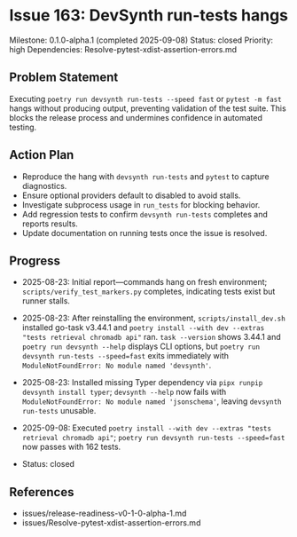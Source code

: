 # Issue 163: DevSynth run-tests hangs
Milestone: 0.1.0-alpha.1 (completed 2025-09-08)
Status: closed
Priority: high
Dependencies: Resolve-pytest-xdist-assertion-errors.md

## Problem Statement
Executing `poetry run devsynth run-tests --speed fast` or `pytest -m fast` hangs without producing output, preventing validation of the test suite. This blocks the release process and undermines confidence in automated testing.

## Action Plan
- Reproduce the hang with `devsynth run-tests` and `pytest` to capture diagnostics.
- Ensure optional providers default to disabled to avoid stalls.
- Investigate subprocess usage in `run_tests` for blocking behavior.
- Add regression tests to confirm `devsynth run-tests` completes and reports results.
- Update documentation on running tests once the issue is resolved.

## Progress
- 2025-08-23: Initial report—commands hang on fresh environment; `scripts/verify_test_markers.py` completes, indicating tests exist but runner stalls.
- 2025-08-23: After reinstalling the environment, `scripts/install_dev.sh` installed go-task v3.44.1 and `poetry install --with dev --extras "tests retrieval chromadb api"` ran. `task --version` shows 3.44.1 and `poetry run devsynth --help` displays CLI options, but `poetry run devsynth run-tests --speed=fast` exits immediately with `ModuleNotFoundError: No module named 'devsynth'`.

- 2025-08-23: Installed missing Typer dependency via `pipx runpip devsynth install typer`; `devsynth --help` now fails with `ModuleNotFoundError: No module named 'jsonschema'`, leaving `devsynth run-tests` unusable.

- 2025-09-08: Executed `poetry install --with dev --extras "tests retrieval chromadb api"`; `poetry run devsynth run-tests --speed=fast` now passes with 162 tests.
- Status: closed

## References
- issues/release-readiness-v0-1-0-alpha-1.md
- issues/Resolve-pytest-xdist-assertion-errors.md
